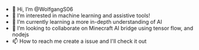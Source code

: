- 👋 Hi, I’m @WolfgangS06
- 👀 I’m interested in machine learning and assistive tools!
- 🌱 I’m currently learning  a more in-depth understanding of AI
- 💞️ I’m looking to collaborate on Minecraft AI bridge using tensor flow, and nodejs
- 📫 How to reach me create a issue and I'll check it out

<!---
WolfgangS06/WolfgangS06 is a ✨ special ✨ repository because its `README.md` (this file) appears on your GitHub profile.
You can click the Preview link to take a look at your changes.
--->

